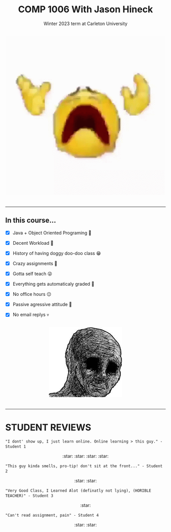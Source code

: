 <html>
<h1 align="center"> COMP 1006 With Jason Hineck </h1>
<p align="center"> Winter 2023 term at Carleton University </p>
    
<div align="center"style="font-size:30px;">

![Suffer.gif](https://github.com/MessyToilet/COMP-1006/blob/main/Assets/suffer.gif)

</div>

</html>

---

## In this course...

- [x] Java + Object Oriented Programing :hugs:
- [x] Decent Workload :money_mouth_face:
- [x] History of having doggy doo-doo class :grin:
- [x] Crazy assignments :thinking:
- [x] Gotta self teach :stuck_out_tongue_winking_eye:
- [x] Everything gets automaticaly graded :vomiting_face:
- [x] No office hours :neutral_face:
- [x] Passive agressive attitude :grimacing:
- [x] No email replys :skull:



<html>
<div align="center"style="font-size:30px;">

![Doomer](/Assets/Doomer.jpg "Doomer.jpg")

</div>
</html>

---
# STUDENT REVIEWS

    "I dont' show up, I just learn online. Online learning > this guy." - Student 1

<p align="center"> :star: :star: :star: :star: </p>

    "This guy kinda smells, pro-tip! don't sit at the front..." - Student 2

 <p align="center"> :star: :star: </p>   

    "Very Good Class, I Learned Alot (definatly not lying), (HORIBLE TEACHER)" - Student 3

 <p align="center"> :star: </p>   

    "Can't read assignment, pain" - Student 4

 <p align="center"> :star: :star: </p>  